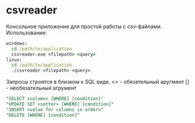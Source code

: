 # csvreader
Консольное приложение для простой работы с csv-файлами.
Использование:

```cmd
windows:
  cd /path/to/application
  csvreader.exe <filepath> <query>
linux:
  cd /path/to/application
  ./csvreader <filepath> <query>
```


Запросы строятся в близком к SQL виде.
<> - обязательный аругмент
[] - необязательный агрумент
```SQL
"SELECT <column> [WHERE] [condition]"
"UPDATE SET <setter> [WHERE] [condition]"
"INSERT <value for columns in order>"
"DELETE [WHERE] [condition]"
```
